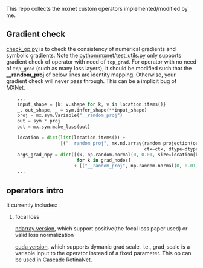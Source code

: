 This repo collects the mxnet custom operators implemented/modified by me.


## Gradient check ##

[check_op.py](check_op.py) is to check the consistency of numerical gradients and symbolic gradients.
Note the [python/mxnet/test_utils.py](https://github.com/apache/incubator-mxnet/blob/master/python/mxnet/test_utils.py#L981) only supports gradient check of operator with need of `top_grad`. 
For operator with no need of `top_grad` (such as many loss layers), it should be modified such that the **__random_proj** of below lines
are identity mapping. Otherwise, your gradient check will never pass through. This can be a implicit bug of MXNet.

```Python
    ...
    input_shape = {k: v.shape for k, v in location.items()}
    _, out_shape, _ = sym.infer_shape(**input_shape)
    proj = mx.sym.Variable("__random_proj")
    out = sym * proj
    out = mx.sym.make_loss(out)

    location = dict(list(location.items()) +
                    [("__random_proj", mx.nd.array(random_projection(out_shape[0]),
                                                   ctx=ctx, dtype=dtype))])
    args_grad_npy = dict([(k, np.random.normal(0, 0.01, size=location[k].shape))
                          for k in grad_nodes]
                         + [("__random_proj", np.random.normal(0, 0.01, size=out_shape[0]))])
    ...
```

## operators intro ## 

It currently includes:

1. focal loss
   
   [ndarray version](focal_loss.py), which support positive(the focal loss paper used) or valid loss normalization

   [cuda version](sigmoid_focal_loss_v2-inl.h), which supports dymanic grad scale, i.e., grad_scale is a variable input to the operator instead of a fixed parameter. This op can be used in Cascade RetinaNet.

